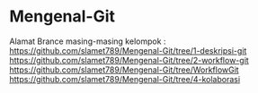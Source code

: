 # Mengenal-Git

Alamat Brance masing-masing kelompok :
https://github.com/slamet789/Mengenal-Git/tree/1-deskripsi-git
https://github.com/slamet789/Mengenal-Git/tree/2-workflow-git
https://github.com/slamet789/Mengenal-Git/tree/WorkflowGit
https://github.com/slamet789/Mengenal-Git/tree/4-kolaborasi

